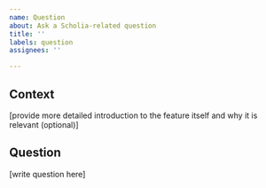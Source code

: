 ```yaml
---
name: Question
about: Ask a Scholia-related question
title: ''
labels: question
assignees: ''

---
```


## Context

[provide more detailed introduction to the feature itself and why it is relevant (optional)]

## Question
[write question here]
